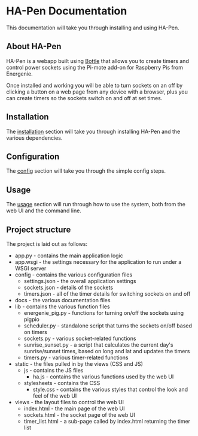 # HA-Pen Documentation

This documentation will take you through installing and using HA-Pen.

## About HA-Pen

HA-Pen is a webapp built using [Bottle](http://bottlepy.org/) that allows you to create timers and control power sockets using the Pi-mote add-on for Raspberry Pis from Energenie.

Once installed and working you will be able to turn sockets on an off by clicking a button on a web page from any device with a browser, plus you can create timers so the sockets switch on and off at set times.

## Installation

The [installation](install.md) section will take you through installing HA-Pen and the various dependencies.

## Configuration

The [config](config.md) section will take you through the simple config steps.

## Usage

The [usage](usage.md) section will run through how to use the system, both from the web UI and the command line.

## Project structure

The project is laid out as follows:

* app.py - contains the main application logic
* app.wsgi - the settings necessary for the application to run under a WSGI server
* config - contains the various configuration files
    * settings.json - the overall application settings
    * sockets.json - details of the sockets
    * timers.json - all of the timer details for switching sockets on and off
* docs - the various documentation files
* lib - contains the various function files
    * energenie_pig.py - functions for turning on/off the sockets using pigpio
    * scheduler.py - standalone script that turns the sockets on/off based on timers
    * sockets.py - various socket-related functions
    * sunrise_sunset.py - a script that calculates the current day's sunrise/sunset times, based on long and lat and updates the timers
    * timers.py - various timer-related functions
* static - the files pulled in by the views (CSS and JS)
    * js - contains the JS files
        * ha.js - contains the various functions used by the web UI
    * stylesheets - contains the CSS
        * style.css - contains the various styles that control the look and feel of the web UI
* views - the layout files to control the web UI
    * index.html - the main page of the web UI
    * sockets.html - the socket page of the web UI
    * timer_list.html - a sub-page called by index.html returning the timer list

